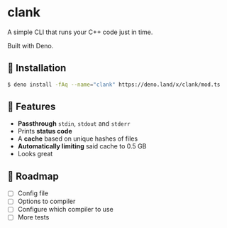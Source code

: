 # clank

A simple CLI that runs your C++ code just in time.

Built with Deno.

## 👾 Installation

```bash
$ deno install -fAq --name="clank" https://deno.land/x/clank/mod.ts
```

## 🚀 Features

- **Passthrough** `stdin`, `stdout` and `stderr`
- Prints **status code**
- A **cache** based on unique hashes of files
- **Automatically limiting** said cache to 0.5 GB
- Looks great

## 🚧 Roadmap

- [ ] Config file
- [ ] Options to compiler
- [ ] Configure which compiler to use
- [ ] More tests
